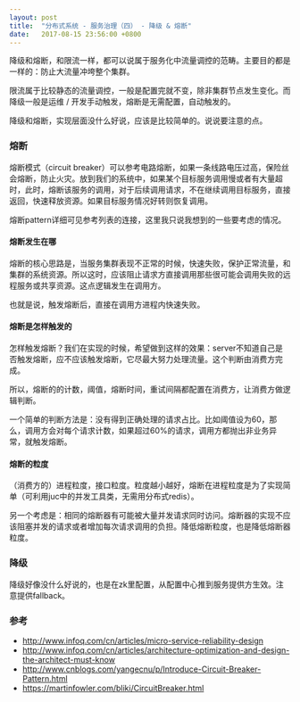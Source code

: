 ```yaml
---
layout: post
title:  "分布式系统 - 服务治理（四） - 降级 & 熔断"
date:   2017-08-15 23:56:00 +0800
---
```


降级和熔断，和限流一样，都可以说属于服务化中流量调控的范畴。主要目的都是一样的：防止大流量冲垮整个集群。

限流属于比较静态的流量调控，一般是配置完就不变，除非集群节点发生变化。而降级一般是运维 / 开发手动触发，熔断是无需配置，自动触发的。

降级和熔断，实现层面没什么好说，应该是比较简单的。说说要注意的点。

### 熔断

熔断模式（circuit breaker）可以参考电路熔断，如果一条线路电压过高，保险丝会熔断，防止火灾。放到我们的系统中，如果某个目标服务调用慢或者有大量超时，此时，熔断该服务的调用，对于后续调用请求，不在继续调用目标服务，直接返回，快速释放资源。如果目标服务情况好转则恢复调用。

熔断pattern详细可见参考列表的连接，这里我只说我想到的一些要考虑的情况。

#### 熔断发生在哪

熔断的核心思路是，当服务集群表现不正常的时候，快速失败，保护正常流量，和集群的系统资源。所以这时，应该阻止请求方直接调用那些很可能会调用失败的远程服务或共享资源。这点逻辑发生在调用方。

也就是说，触发熔断后，直接在调用方进程内快速失败。

#### 熔断是怎样触发的

怎样触发熔断？我们在实现的时候，希望做到这样的效果：server不知道自己是否触发熔断，应不应该触发熔断，它尽最大努力处理流量。这个判断由消费方完成。

所以，熔断的的计数，阈值，熔断时间，重试间隔都配置在消费方，让消费方做逻辑判断。

一个简单的判断方法是：没有得到正确处理的请求占比。比如阈值设为60，那么，调用方会对每个请求计数，如果超过60%的请求，调用方都抛出非业务异常，就触发熔断。

#### 熔断的粒度

（消费方的）进程粒度，接口粒度。粒度越小越好，熔断在进程粒度是为了实现简单（可利用juc中的并发工具类，无需用分布式redis）。

另一个考虑是：相同的熔断器有可能被大量并发请求同时访问。熔断器的实现不应该阻塞并发的请求或者增加每次请求调用的负担。降低熔断粒度，也是降低熔断器粒度。

### 降级

降级好像没什么好说的，也是在zk里配置，从配置中心推到服务提供方生效。注意提供fallback。

### 参考

- http://www.infoq.com/cn/articles/micro-service-reliability-design
- http://www.infoq.com/cn/articles/architecture-optimization-and-design-the-architect-must-know
- http://www.cnblogs.com/yangecnu/p/Introduce-Circuit-Breaker-Pattern.html
- https://martinfowler.com/bliki/CircuitBreaker.html
